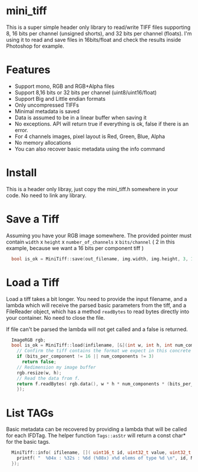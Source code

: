 # mini_tiff

This is a super simple header only library to read/write TIFF files supporting 8, 16 bits per channel (unsigned shorts), and 32 bits per channel (floats).
I'm using it to read and save files in 16bits/float and check the results inside Photoshop for example.

# Features

- Support mono, RGB and RGB+Alpha files
- Support 8,16 bits or 32 bits per channel (uint8/uint16/float)
- Support Big and Little endian formats
- Only uncompressed TIFFs
- Minimal metadata is saved
- Data is assumed to be in a linear buffer when saving it
- No exceptions. API will return true if everything is ok, false if there is an error.
- For 4 channels images, pixel layout is Red, Green, Blue, Alpha
- No memory allocations
- You can also recover basic metadata using the info command

# Install

This is a header only libray, just copy the mini_tiff.h somewhere in your code. No need to link any library.

# Save a Tiff

Assuming you have your RGB image somewhere. The provided pointer must contain ```width``` x ```height``` x ```number_of_channels``` x ```bits/channel``` ( 2 in this example, because we want a 16 bits per component tiff )

```c++
  bool is_ok = MiniTiff::save(out_filename, img.width, img.height, 3, 16, img.data());
```

# Load a Tiff

Load a tiff takes a bit longer. You need to provide the input filename, and a lambda which will receive the parsed basic parameters from the tiff, and a FileReader object, which has a method ```readBytes```  to read bytes directly into your container. No need to close the file.

If file can't be parsed the lambda will not get called and a false is returned.

```c++
  ImageRGB rgb;
  bool is_ok = MiniTiff::load(infilename, [&](int w, int h, int num_components, int bits_per_component, MiniTiff::FileReader& f) -> bool {
    // Confirm the tiff contains the format we expect in this concrete example
    if (bits_per_component != 16 || num_components != 3)
      return false;
    // Redimension my image buffer
    rgb.resize(w, h);
    // Read the data from f.
    return f.readBytes( rgb.data(), w * h * num_components * (bits_per_component / 8));
    });
```

# List TAGs

Basic metadata can be recovered by providing a lambda that will be called for each IFDTag. The helper function ```Tags::asStr``` will return a const char* for the basic tags.

```c++
  MiniTiff::info( ifilename, []( uint16_t id, uint32_t value, uint32_t value_type, uint32_t num_elems  ) {
    printf( "  %04x : %32s : %6d (%08x) x%d elems of type %d \n", id, MiniTiff::Tags::asStr( id ), value, value, num_elems, value_type);
  });
```
